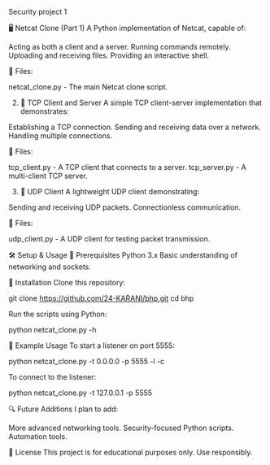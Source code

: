 Security project 1

🖥️ Netcat Clone (Part 1)
A Python implementation of Netcat, capable of:

Acting as both a client and a server.
Running commands remotely.
Uploading and receiving files.
Providing an interactive shell.

📂 Files:

netcat_clone.py - The main Netcat clone script.

2. 🔗 TCP Client and Server
A simple TCP client-server implementation that demonstrates:

Establishing a TCP connection.
Sending and receiving data over a network.
Handling multiple connections.

📂 Files:

tcp_client.py - A TCP client that connects to a server.
tcp_server.py - A multi-client TCP server.

3. 📡 UDP Client
A lightweight UDP client demonstrating:

Sending and receiving UDP packets.
Connectionless communication.

📂 Files:

udp_client.py - A UDP client for testing packet transmission.

🛠️ Setup & Usage
📌 Prerequisites
Python 3.x
Basic understanding of networking and sockets.

🔧 Installation
Clone this repository:

  git clone https://github.com/24-KARANI/bhp.git
  cd bhp

Run the scripts using Python:

  python netcat_clone.py -h

📜 Example Usage
To start a listener on port 5555:
 
  python netcat_clone.py -t 0.0.0.0 -p 5555 -l -c

To connect to the listener:
  
  python netcat_clone.py -t 127.0.0.1 -p 5555

🔍 Future Additions
I plan to add:

More advanced networking tools.
Security-focused Python scripts.
Automation tools.

📜 License
This project is for educational purposes only. Use responsibly.
